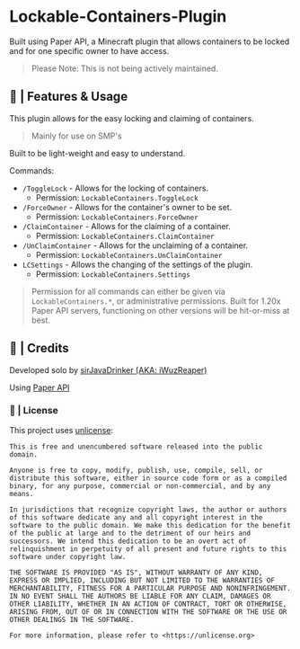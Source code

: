 # Lockable-Containers-Plugin
Built using Paper API, a Minecraft plugin that allows containers to be locked and for one specific owner to have access. 
> Please Note: This is not being actively maintained.

## 🚀 | Features & Usage

This plugin allows for the easy locking and claiming of containers.
> Mainly for use on SMP's

Built to be light-weight and easy to understand.

Commands:
- `/ToggleLock` - Allows for the locking of containers.
  - Permission: `LockableContainers.ToggleLock`
- `/ForceOwner` - Allows for the container's owner to be set.
  - Permission: `LockableContainers.ForceOwner`
- `/ClaimContainer` - Allows for the claiming of a container.
  - Permission: `LockableContainers.ClaimContainer`
- `/UnClaimContainer` - Allows for the unclaiming of a container.
  - Permission: `LockableContainers.UnClaimContainer`
- `LCSettings` - Allows the changing of the settings of the plugin.
  - Permission: `LockableContainers.Settings`

> Permission for all commands can either be given via `LockableContainers.*`, or administrative permissions.
> Built for 1.20x Paper API servers, functioning on other versions will be hit-or-miss at best.

## 📜 | Credits

Developed solo by [sirJavaDrinker (AKA: iWuzReaper)](https://iwuzreaper.com/)

Using [Paper API](https://papermc.io/)

### 🛑 | License

This project uses [unlicense](https://unlicense.org):
```
This is free and unencumbered software released into the public domain.

Anyone is free to copy, modify, publish, use, compile, sell, or
distribute this software, either in source code form or as a compiled
binary, for any purpose, commercial or non-commercial, and by any
means.

In jurisdictions that recognize copyright laws, the author or authors
of this software dedicate any and all copyright interest in the
software to the public domain. We make this dedication for the benefit
of the public at large and to the detriment of our heirs and
successors. We intend this dedication to be an overt act of
relinquishment in perpetuity of all present and future rights to this
software under copyright law.

THE SOFTWARE IS PROVIDED "AS IS", WITHOUT WARRANTY OF ANY KIND,
EXPRESS OR IMPLIED, INCLUDING BUT NOT LIMITED TO THE WARRANTIES OF
MERCHANTABILITY, FITNESS FOR A PARTICULAR PURPOSE AND NONINFRINGEMENT.
IN NO EVENT SHALL THE AUTHORS BE LIABLE FOR ANY CLAIM, DAMAGES OR
OTHER LIABILITY, WHETHER IN AN ACTION OF CONTRACT, TORT OR OTHERWISE,
ARISING FROM, OUT OF OR IN CONNECTION WITH THE SOFTWARE OR THE USE OR
OTHER DEALINGS IN THE SOFTWARE.

For more information, please refer to <https://unlicense.org>
```
